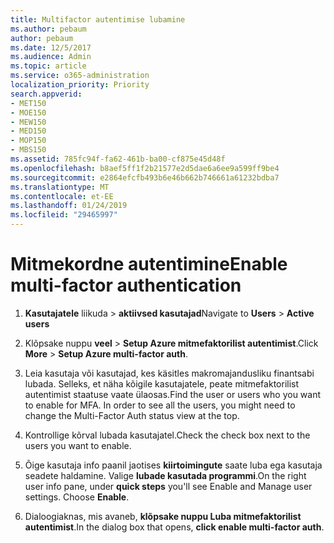 ```yaml
---
title: Multifactor autentimise lubamine
ms.author: pebaum
author: pebaum
ms.date: 12/5/2017
ms.audience: Admin
ms.topic: article
ms.service: o365-administration
localization_priority: Priority
search.appverid:
- MET150
- MOE150
- MEW150
- MED150
- MOP150
- MBS150
ms.assetid: 785fc94f-fa62-461b-ba00-cf875e45d48f
ms.openlocfilehash: b8aef5ff1f2b21577e2d5dae6a6ee9a599ff9be4
ms.sourcegitcommit: e2864efcfb493b6e46b662b746661a61232bdba7
ms.translationtype: MT
ms.contentlocale: et-EE
ms.lasthandoff: 01/24/2019
ms.locfileid: "29465997"
---
```

# <a name="enable-multi-factor-authentication"></a><span data-ttu-id="6893e-102">Mitmekordne autentimine</span><span class="sxs-lookup"><span data-stu-id="6893e-102">Enable multi-factor authentication</span></span>

1. <span data-ttu-id="6893e-103">**Kasutajatele** liikuda \> **aktiivsed kasutajad**</span><span class="sxs-lookup"><span data-stu-id="6893e-103">Navigate to **Users** \> **Active users**</span></span>
    
2. <span data-ttu-id="6893e-104">Klõpsake nuppu **veel** \> **Setup Azure mitmefaktorilist autentimist**.</span><span class="sxs-lookup"><span data-stu-id="6893e-104">Click **More** \> **Setup Azure multi-factor auth**.</span></span> 
    
3. <span data-ttu-id="6893e-p101">Leia kasutaja või kasutajad, kes käsitles makromajandusliku finantsabi lubada. Selleks, et näha kõigile kasutajatele, peate mitmefaktorilist autentimist staatuse vaate ülaosas.</span><span class="sxs-lookup"><span data-stu-id="6893e-p101">Find the user or users who you want to enable for MFA. In order to see all the users, you might need to change the Multi-Factor Auth status view at the top.</span></span>
    
4. <span data-ttu-id="6893e-107">Kontrollige kõrval lubada kasutajatel.</span><span class="sxs-lookup"><span data-stu-id="6893e-107">Check the check box next to the users you want to enable.</span></span>
    
5.  <span data-ttu-id="6893e-p102">Õige kasutaja info paanil jaotises **kiirtoimingute** saate luba ega kasutaja seadete haldamine. Valige **lubade kasutada programmi**.</span><span class="sxs-lookup"><span data-stu-id="6893e-p102">On the right user info pane, under **quick steps** you'll see Enable and Manage user settings. Choose **Enable**.</span></span> 
    
6. <span data-ttu-id="6893e-110">Dialoogiaknas, mis avaneb, **klõpsake nuppu Luba mitmefaktorilist autentimist**.</span><span class="sxs-lookup"><span data-stu-id="6893e-110">In the dialog box that opens, **click enable multi-factor auth**.</span></span> 
    

